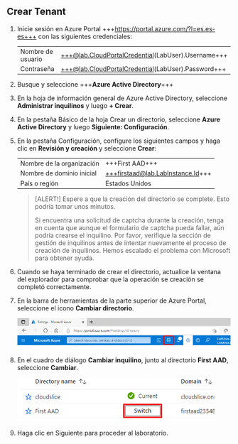 ## Crear Tenant

1. Inicie sesión en Azure Portal +++https://portal.azure.com/?l=es.es-es+++ con las siguientes credenciales:

    |||
    |--|--|
    |Nombre de usuario|+++@lab.CloudPortalCredential(LabUser).Username+++|
    |Contraseña|+++@lab.CloudPortalCredential(LabUser).Password+++|

1. Busque y seleccione +++**Azure Active Directory**+++

1. En la hoja de información general de Azure Active Directory, seleccione **Administrar inquilinos** y luego **+ Crear**.

1. En la pestaña Básico de la hoja Crear un directorio, seleccione **Azure Active Directory** y luego **Siguiente: Configuración**.

1. En la pestaña Configuración, configure los siguientes campos y haga clic en **Revisión y creación** y seleccione **Crear**:

    |||
    |--|--|
    |Nombre de la organización|+++First AAD+++|
    |Nombre de dominio inicial|+++firstaad@lab.LabInstance.Id+++|
    |País o región|Estados Unidos|

    > [ALERT!] Espere a que la creación del directorio se complete. Esto podría tomar unos minutos.
    >
    > Si encuentra una solicitud de captcha durante la creación, tenga en cuenta que aunque el formulario de captcha pueda fallar, aún podría crearse el inquilino. Por favor, verifique la sección de gestión de inquilinos antes de intentar nuevamente el proceso de creación de inquilinos. Hemos escalado el problema con Microsoft para obtener ayuda.

1. Cuando se haya terminado de crear el directorio, actualice la ventana del explorador para comprobar que la operación se creación se completó correctamente.

1. En la barra de herramientas de la parte superior de Azure Portal, seleccione el icono **Cambiar directorio**.

    ![SwitchDir](images/SwitchDir.png)

1. En el cuadro de diálogo **Cambiar inquilino**, junto al directorio **First AAD**, seleccione **Cambiar**.

    ![SwitchTen](images/SwitchTen.png)

1. Haga clic en Siguiente para proceder al laboratorio.